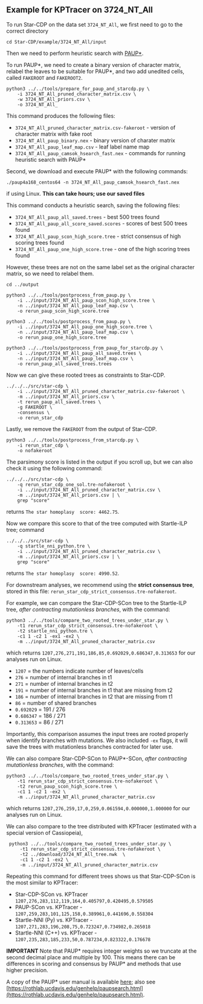 Example for KPTracer on 3724_NT_All
--------------------------------------

To run Star-CDP on the data set `3724_NT_All`, we first need to go to the correct directory
```
cd Star-CDP/example/3724_NT_All/input
```

Then we need to perform heuristic search with [PAUP*](https://paup.phylosolutions.com). 

To run PAUP*, we need to create a binary version of character matrix, relabel the leaves to be suitable for PAUP*, and two add unedited cells, called `FAKEROOT` and `FAKEROOT2`.
```
python3 ../../tools/prepare_for_paup_and_starcdp.py \
    -i 3724_NT_All_pruned_character_matrix.csv \
    -w 3724_NT_All_priors.csv \
    -o 3724_NT_All_
```

This command produces the following files: 
* `3724_NT_All_pruned_character_matrix.csv-fakeroot` - version of character matrix with fake root
* `3724_NT_All_paup_binary.nex` - binary version of charater matrix
* `3724_NT_All_paup_leaf_map.csv` - leaf label name map
* `3724_NT_All_paup_camsok_hsearch_fast.nex` - commands for running heuristic search with PAUP*

Second, we download and execute PAUP* with the following commands:
```
./paup4a168_centos64 -n 3724_NT_All_paup_camsok_hsearch_fast.nex
```
if using Linux. **This can take hours; use our saved files**

This command conducts a heuristic search, saving the following files:
* `3724_NT_All_paup_all_saved.trees` - best 500 trees found
* `3724_NT_All_paup_all_score_saved.scores` - scores of best 500 trees found
* `3724_NT_All_paup_scon_high_score.tree` - strict consensus of high scoring trees found
* `3724_NT_All_paup_one_high_score.tree` - one of the high scoring trees found

However, these trees are not on the same label set as the original character matrix, so we need to relabel them.

```
cd ../output

python3 ../../tools/postprocess_from_paup.py \
    -i ../input/3724_NT_All_paup_scon_high_score.tree \
    -n ../input/3724_NT_All_paup_leaf_map.csv \
    -o rerun_paup_scon_high_score.tree

python3 ../../tools/postprocess_from_paup.py \
    -i ../input/3724_NT_All_paup_one_high_score.tree \
    -n ../input/3724_NT_All_paup_leaf_map.csv \
    -o rerun_paup_one_high_score.tree

python3 ../../tools/postprocess_from_paup_for_starcdp.py \
    -i ../input/3724_NT_All_paup_all_saved.trees \
    -n ../input/3724_NT_All_paup_leaf_map.csv \
    -o rerun_paup_all_saved_trees.trees
```

Now we can give these rooted trees as constraints to Star-CDP.
```
../../../src/star-cdp \
    -i ../input/3724_NT_All_pruned_character_matrix.csv-fakeroot \
    -m ../input/3724_NT_All_priors.csv \
    -t rerun_paup_all_saved.trees \
    -g FAKEROOT \
    -consensus \
    -o rerun_star_cdp
```

Lastly, we remove the `FAKEROOT` from the output of Star-CDP.
```
python3 ../../tools/postprocess_from_starcdp.py \
    -i rerun_star_cdp \
    -o nofakeroot
```

The parsimony score is listed in the output if you scroll up, but we can also check it using the following command:
```
../../../src/star-cdp \
    -q rerun_star_cdp_one_sol.tre-nofakeroot \
    -i ../input/3724_NT_All_pruned_character_matrix.csv \
    -m ../input/3724_NT_All_priors.csv | \
    grep "score"
```
returns `The star homoplasy  score: 4462.75`.

Now we compare this score to that of the tree computed with Startle-ILP tree; command
```
../../../src/star-cdp \
    -q startle_nni_python.tre \
    -i ../input/3724_NT_All_pruned_character_matrix.csv \
    -m ../input/3724_NT_All_priors.csv | \
    grep "score"
```
returns `The star homoplasy  score: 4990.52`.

For downstream analyses, we recommend using the **strict consensus tree**, stored in this file: `rerun_star_cdp_strict_consensus.tre-nofakeroot`.

For example, we can compare the Star-CDP-SCon tree to the Startle-ILP tree, *after contracting mutationless branches*, with the command:
```
python3 ../../tools/compare_two_rooted_trees_under_star.py \
    -t1 rerun_star_cdp_strict_consensus.tre-nofakeroot \
    -t2 startle_nni_python.tre \
    -c1 1 -c2 1 -ex1 -ex2 \
    -m ../input/3724_NT_All_pruned_character_matrix.csv 
```
which returns `1207,276,271,191,186,85,0.692029,0.686347,0.313653` for our analyses run on Linux.
* `1207` = the numbers indicate number of leaves/cells
* `276` = number of internal branches in t1
* `271` = number of internal branches in t2
* `191` = number of internal branches in t1 that are missing from t2
* `186` = number of internal branches in t2 that are missing from t1
* `86` = number of shared branches
* `0.692029` = 191 / 276
* `0.686347` = 186 / 271
* `0.313653` = 86 / 271

Importantly, this comparison assumes the input trees are rooted properly when identify branches with mutations.
We also included `-ex` flags, it will save the trees with mutationless branches contracted for later use. 

We can also compare Star-CDP-SCon to PAUP*-SCon, *after contracting mutationless branches*, with the command:
```
python3 ../../tools/compare_two_rooted_trees_under_star.py \
    -t1 rerun_star_cdp_strict_consensus.tre-nofakeroot \
    -t2 rerun_paup_scon_high_score.tree \
    -c1 1 -c2 1 -ex2 \
    -m ../input/3724_NT_All_pruned_character_matrix.csv 
```
which returns `1207,276,259,17,0,259,0.061594,0.000000,1.000000` for our analyses run on Linux.

We can also compare to the tree distributed with KPTracer (estimated with a special version of Cassiopeia), 
```
 python3 ../../tools/compare_two_rooted_trees_under_star.py \
     -t1 rerun_star_cdp_strict_consensus.tre-nofakeroot \
     -t2 ../download/3724_NT_All_tree.nwk  \
     -c1 1 -c2 1 -ex2 \
     -m ../input/3724_NT_All_pruned_character_matrix.csv 
```

Repeating this command for different trees shows us that Star-CDP-SCon is the most similar to KPTracer:
* Star-CDP-SCon vs. KPTracer `1207,276,283,112,119,164,0.405797,0.420495,0.579505`
* PAUP-SCon vs. KPTracer -   `1207,259,283,101,125,158,0.389961,0.441696,0.558304`
* Startle-NNI (Py) vs. KPTracer - `1207,271,283,196,208,75,0.723247,0.734982,0.265018` 
* Startle-NNI (C++) vs. KPTracer - `1207,235,283,185,233,50,0.787234,0.823322,0.176678`

**IMPORTANT** Note that PAUP* requires integer weights so we truncate at the second decimal place and multiple by 100. This means there can be differences in scoring and consensus by PAUP* and methods that use higher precision.

A copy of the PAUP* user manual is available [here](https://phylosolutions.com/paup-documentation/paupmanual.pdf); also see [https://rothlab.ucdavis.edu/genhelp/paupsearch.html](https://rothlab.ucdavis.edu/genhelp/paupsearch.html).
